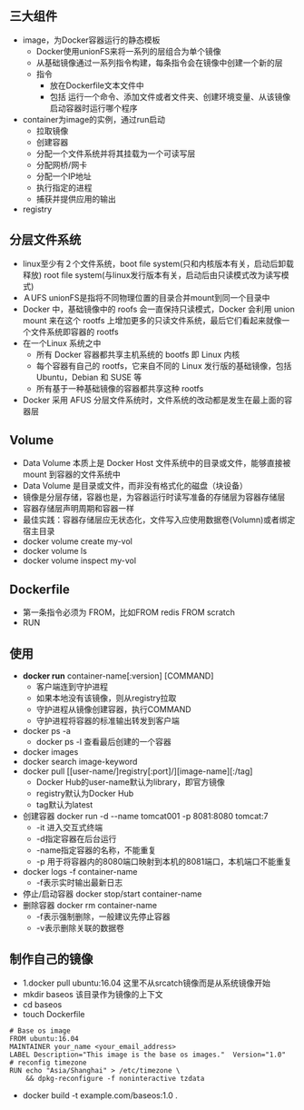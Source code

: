 ## 三大组件
- image，为Docker容器运行的静态模板
  - Docker使用unionFS来将一系列的层组合为单个镜像
  - 从基础镜像通过一系列指令构建，每条指令会在镜像中创建一个新的层
  - 指令
    - 放在Dockerfile文本文件中
    - 包括 运行一个命令、添加文件或者文件夹、创建环境变量、从该镜像启动容器时运行哪个程序
- container为image的实例，通过run启动
  - 拉取镜像
  - 创建容器
  - 分配一个文件系统并将其挂载为一个可读写层
  - 分配网桥/网卡
  - 分配一个IP地址
  - 执行指定的进程
  - 捕获并提供应用的输出
- registry

## 分层文件系统
- linux至少有２个文件系统，boot file system(只和内核版本有关，启动后卸载释放) root file system(与linux发行版本有关，启动后由只读模式改为读写模式)
- ＡUFS unionFS是指将不同物理位置的目录合并mount到同一个目录中
- Docker 中，基础镜像中的 roofs 会一直保持只读模式，Docker 会利用 union mount 来在这个 rootfs 上增加更多的只读文件系统，最后它们看起来就像一个文件系统即容器的 rootfs
- 在一个Linux 系统之中
  - 所有 Docker 容器都共享主机系统的 bootfs 即 Linux 内核
  - 每个容器有自己的 rootfs，它来自不同的 Linux 发行版的基础镜像，包括 Ubuntu，Debian 和 SUSE 等
  - 所有基于一种基础镜像的容器都共享这种 rootfs
- Docker 采用 AFUS 分层文件系统时，文件系统的改动都是发生在最上面的容器层

## Volume
- Data Volume 本质上是 Docker Host 文件系统中的目录或文件，能够直接被 mount 到容器的文件系统中
- Data Volume 是目录或文件，而非没有格式化的磁盘（块设备）
- 镜像是分层存储，容器也是，为容器运行时读写准备的存储层为容器存储层
- 容器存储层声明周期和容器一样
- 最佳实践：容器存储层应无状态化，文件写入应使用数据卷(Volumn)或者绑定宿主目录
- docker volume create my-vol
- docker volume ls
- docker volume inspect my-vol


## Dockerfile
- 第一条指令必须为 FROM，比如FROM redis FROM scratch
- RUN 

## 使用
- **docker run** container-name[:version] [COMMAND]
  - 客户端连到守护进程
  - 如果本地没有该镜像，则从registry拉取
  - 守护进程从镜像创建容器，执行COMMAND
  - 守护进程将容器的标准输出转发到客户端
- docker ps -a
  - docker ps -l 查看最后创建的一个容器
- docker images
- docker search image-keyword
- docker pull [[user-name/]registry[:port]/][image-name][:/tag]
  - Docker Hub的user-name默认为library，即官方镜像
  - registry默认为Docker Hub
  - tag默认为latest
- 创建容器 docker run -d --name tomcat001 -p 8081:8080 tomcat:7
  - -it 进入交互式终端
  - -d指定容器在后台运行
  - -name指定容器的名称，不能重复
  - -p 用于将容器内的8080端口映射到本机的8081端口，本机端口不能重复
- docker logs -f container-name
  - -f表示实时输出最新日志
- 停止/启动容器 docker stop/start container-name
- 删除容器 docker rm container-name
  - -f表示强制删除，一般建议先停止容器
  - -v表示删除关联的数据卷
  
## 制作自己的镜像
- 1.docker pull ubuntu:16.04 这里不从srcatch镜像而是从系统镜像开始
- mkdir baseos 该目录作为镜像的上下文
- cd baseos
- touch Dockerfile
```
# Base os image
FROM ubuntu:16.04
MAINTAINER your_name <your_email_address>
LABEL Description="This image is the base os images."  Version="1.0"
# reconfig timezone
RUN echo "Asia/Shanghai" > /etc/timezone \
    && dpkg-reconfigure -f noninteractive tzdata
```
- docker build -t example.com/baseos:1.0 .

